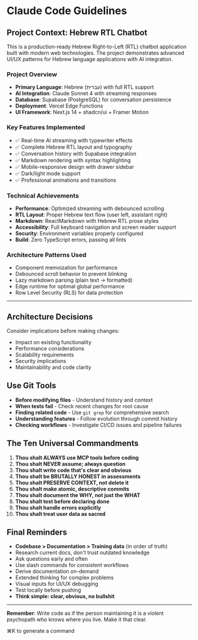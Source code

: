 # Claude Code Guidelines

## Project Context: Hebrew RTL Chatbot

This is a production-ready Hebrew Right-to-Left (RTL) chatbot application built with modern web technologies. The project demonstrates advanced UI/UX patterns for Hebrew language applications with AI integration.

### Project Overview
- **Primary Language**: Hebrew (עברית) with full RTL support
- **AI Integration**: Claude Sonnet 4 with streaming responses
- **Database**: Supabase (PostgreSQL) for conversation persistence
- **Deployment**: Vercel Edge Functions
- **UI Framework**: Next.js 14 + shadcn/ui + Framer Motion

### Key Features Implemented
- ✅ Real-time AI streaming with typewriter effects
- ✅ Complete Hebrew RTL layout and typography
- ✅ Conversation history with Supabase integration
- ✅ Markdown rendering with syntax highlighting
- ✅ Mobile-responsive design with drawer sidebar
- ✅ Dark/light mode support
- ✅ Professional animations and transitions

### Technical Achievements
- **Performance**: Optimized streaming with debounced scrolling
- **RTL Layout**: Proper Hebrew text flow (user left, assistant right)
- **Markdown**: ReactMarkdown with Hebrew RTL prose styles
- **Accessibility**: Full keyboard navigation and screen reader support
- **Security**: Environment variables properly configured
- **Build**: Zero TypeScript errors, passing all lints

### Architecture Patterns Used
- Component memoization for performance
- Debounced scroll behavior to prevent blinking
- Lazy markdown parsing (plain text → formatted)
- Edge runtime for optimal global performance
- Row Level Security (RLS) for data protection

---

## Architecture Decisions
Consider implications before making changes:
- Impact on existing functionality
- Performance considerations  
- Scalability requirements
- Security implications
- Maintainability and code clarity

## Use Git Tools

- **Before modifying files** - Understand history and context
- **When tests fail** - Check recent changes for root cause
- **Finding related code** - Use `git grep` for comprehensive search
- **Understanding features** - Follow evolution through commit history
- **Checking workflows** - Investigate CI/CD issues and pipeline failures

## The Ten Universal Commandments

1. **Thou shalt ALWAYS use MCP tools before coding**
2. **Thou shalt NEVER assume; always question**
3. **Thou shalt write code that's clear and obvious**
4. **Thou shalt be BRUTALLY HONEST in assessments**
5. **Thou shalt PRESERVE CONTEXT, not delete it**
6. **Thou shalt make atomic, descriptive commits**
7. **Thou shalt document the WHY, not just the WHAT**
8. **Thou shalt test before declaring done**
9. **Thou shalt handle errors explicitly**
10. **Thou shalt treat user data as sacred**

## Final Reminders

- **Codebase > Documentation > Training data** (in order of truth)
- Research current docs, don't trust outdated knowledge
- Ask questions early and often
- Use slash commands for consistent workflows
- Derive documentation on-demand
- Extended thinking for complex problems
- Visual inputs for UI/UX debugging
- Test locally before pushing
- **Think simple: clear, obvious, no bullshit**

---

**Remember**: Write code as if the person maintaining it is a violent psychopath who knows where you live. Make it that clear.

⌘K to generate a command